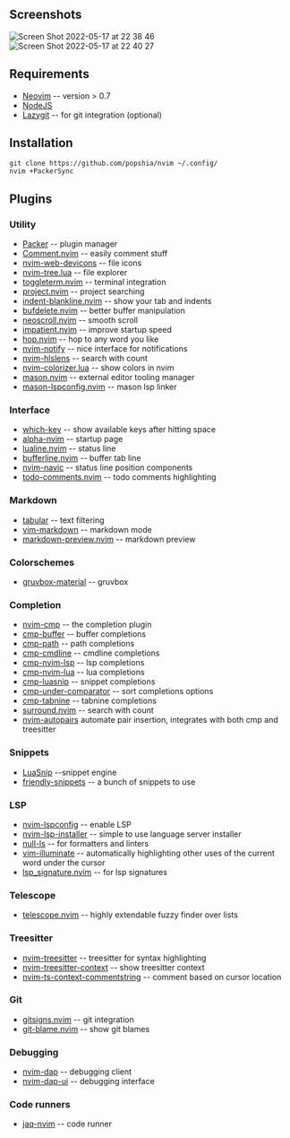 ## Screenshots

![Screen Shot 2022-05-17 at 22 38 46](https://user-images.githubusercontent.com/3250328/168838112-77e27fca-3d7d-4b28-8291-a2ca1dbacaa5.png)
![Screen Shot 2022-05-17 at 22 40 27](https://user-images.githubusercontent.com/3250328/168838508-fee2c082-aee7-4a2e-a9c0-9bb103fa8a6e.png)

## Requirements

- [Neovim](https://github.com/neovim/neovim) -- version > 0.7
- [NodeJS](https://nodejs.org)
- [Lazygit](https://github.com/jesseduffield/lazygit) -- for git integration (optional)

## Installation

```
git clone https://github.com/popshia/nvim ~/.config/
nvim +PackerSync
```

## Plugins

### Utility

- [Packer](https://github.com/wbthomason/packer.nvim) -- plugin manager
- [Comment.nvim](https://github.com/numToStr/Comment.nvim) -- easily comment stuff
- [nvim-web-devicons](https://github.com/kyazdani42/nvim-web-devicons) -- file icons
- [nvim-tree.lua](https://github.com/kyazdani42/nvim-tree.lua) -- file explorer
- [toggleterm.nvim](https://github.com/akinsho/toggleterm.nvim) -- terminal integration
- [project.nvim](https://github.com/ahmedkhalf/project.nvim") -- project searching
- [indent-blankline.nvim](https://github.com/lukas-reineke/indent-blankline.nvim) -- show your tab and indents
- [bufdelete.nvim](https://github.com/famiu/bufdelete.nvim) -- better buffer manipulation
- [neoscroll.nvim](https://github.com/karb94/neoscroll.nvim) -- smooth scroll
- [impatient.nvim](https://github.com/lewis6991/impatient.nvim) -- improve startup speed
- [hop.nvim](https://github.com/phaazon/hop.nvim) -- hop to any word you like
- [nvim-notify](https://github.com/rcarriga/nvim-notify) -- nice interface for notifications
- [nvim-hlslens](https://github.com/kevinhwang91/nvim-hlslens) -- search with count
- [nvim-colorizer.lua](https://github.com/norcall/nvim-colorizer.lua) -- show colors in nvim
- [mason.nvim](https://github.com/williamboman/mason.nvim) -- external editor tooling manager
- [mason-lspconfig.nvim](https://github.com/williamboman/mason-lspconfig.nvim) -- mason lsp linker

### Interface

- [which-key](https:github.com/folke/which-key.nvim") -- show available keys after hitting space
- [alpha-nvim](https:github.com/goolord/alpha-nvim) -- startup page
- [lualine.nvim](https:github.com/nvim-lualine/lualine.nvim) -- status line
- [bufferline.nvim](https:github.com/akinsho/bufferline.nvim) -- buffer tab line
- [nvim-navic](https:github.com/SmiteshP/nvim-navic") -- status line position components
- [todo-comments.nvim](https://github.com/folke/todo-comments.nvim) -- todo comments highlighting

### Markdown

- [tabular](https://github.com/godlygeek/tabular) -- text filtering
- [vim-markdown](https://github.com/preservim/vim-markdown) -- markdown mode
- [markdown-preview.nvim](https://github.com/iamcco/markdown-preview.nvim) -- markdown preview

### Colorschemes

- [gruvbox-material](https://github.com/sainnhe/gruvbox-material) -- gruvbox

### Completion

- [nvim-cmp](https://github.com/hrsh7th/nvim-cmp") -- the completion plugin
- [cmp-buffer](https://github.com/hrsh7th/cmp-buffer") -- buffer completions
- [cmp-path](https://github.com/hrsh7th/cmp-path") -- path completions
- [cmp-cmdline](https://github.com/hrsh7th/cmp-cmdline") -- cmdline completions
- [cmp-nvim-lsp](https://github.com/hrsh7th/cmp-nvim-lsp") -- lsp completions
- [cmp-nvim-lua](https://github.com/hrsh7th/cmp-nvim-lua") -- lua completions
- [cmp-luasnip](https://github.com/saadparwaiz1/cmp_luasnip") -- snippet completions
- [cmp-under-comparator](https://github.com/lukas-reineke/cmp-under-comparator") -- sort completions options
- [cmp-tabnine](https://github.com/tzachar/cmp-tabnine) -- tabnine completions
- [surround.nvim](https://github.com/ur4ltz/surround.nvim) -- search with count
- [nvim-autopairs](https://github.com/windwp/nvim-autopairs) automate pair insertion, integrates with both cmp and treesitter

### Snippets

- [LuaSnip](https://github.com/L3MON4D3/LuaSnip") --snippet engine
- [friendly-snippets](https://github.com/rafamadriz/friendly-snippets") -- a bunch of snippets to use

### LSP

- [nvim-lspconfig](https://github.com/neovim/nvim-lspconfig") -- enable LSP
- [nvim-lsp-installer](https://github.com/williamboman/nvim-lsp-installer") -- simple to use language server installer
- [null-ls](https://github.com/jose-elias-alvarez/null-ls.nvim") -- for formatters and linters
- [vim-illuminate](https://github.com/RRethy/vim-illuminate") -- automatically highlighting other uses of the current word under the cursor
- [lsp_signature.nvim](https://github.com/ray-x/lsp_signature") -- for lsp signatures

### Telescope

- [telescope.nvim](https://github.com/nvim-telescope/telescope.nvim") -- highly extendable fuzzy finder over lists

### Treesitter

- [nvim-treesitter](https://github.com/nvim-treesitter/nvim-treesitter) -- treesitter for syntax highlighting
- [nvim-treesitter-context](https://github.com/nvim-treesitter/nvim-treesitter-context") -- show treesitter context
- [nvim-ts-context-commentstring](https://github.com/JoosepAlviste/nvim-ts-context-commentstring) -- comment based on cursor location

### Git

- [gitsigns.nvim](https://github.com/lewis6991/gitsigns.nvim") -- git integration
- [git-blame.nvim](https://github.com/f-person/git-blame.nvim") -- show git blames

### Debugging

- [nvim-dap](https://github.com/mfussenegger/nvim-dap") -- debugging client
- [nvim-dap-ui](https://github.com/rcarriga/nvim-dap-ui") -- debugging interface

### Code runners

- [jaq-nvim](https://github.com/is0n/jaq-nvim") -- code runner
